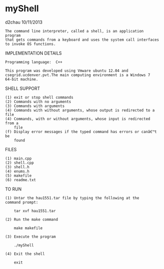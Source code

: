myShell
=======
d2chau
10/11/2013

	The command line interpreter, called a shell, is an application program
	that gets commands from a keyboard and uses the system call interfaces
	to invoke OS functions.

IMPLEMENTATION DETAILS
	
	Programming language:  C++
	
	This program was developed using Vmware ubuntu 12.04 and
	csegrid.ucdenver.pvt.The main computing environment is a Windows 7 
	64-bit machine.

SHELL SUPPORT

	(1) exit or stop shell commands
	(2) Commands with no arguments
	(3) Commands with arguments
	(4) Commands with without arguments, whose output is redirected to a file
	(4) Commands, with or without arguments, whose input is redirected from a
		file
	(f) Display error messages if the typed command has errors or canâ€™t be
		found

FILES

	(1) main.cpp
	(2) shell.cpp
	(3) shell.h
	(4) enums.h
	(5) makefile
	(6) readme.txt

TO RUN

	(1) Untar the hau1551.tar file by typing the following at the 
	command prompt:

		tar xvf hau1551.tar

	(2) Run the make command

		make makefile

	(3) Execute the program

		./myShell

	(4) Exit the shell

		exit
